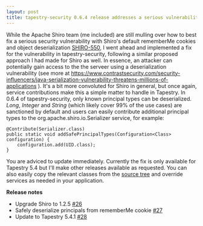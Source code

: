 ```yaml
---
layout: post
title: tapestry-security 0.6.4 release addresses a serious vulnerability
---
```


While the Apache Shiro team (me included) are still mulling over how to best fix a serious security vulnerability with Shiro's default rememberMe cookies and object deserialization [SHIRO-550](https://issues.apache.org/jira/browse/SHIRO-550), I went ahead and implemented a fix for the vulnerability in tapestry-security, following a similar proposed approach I had made for Shiro as well. In essence, an attacker can potentially gain access to the the serveer using a deserialization vulnerability (see more at https://www.contrastsecurity.com/security-influencers/java-serialization-vulnerability-threatens-millions-of-applications ). It's a bit more convoluted for Shiro in general, but once again, service contributions make this a simple matter to handle in Tapestry. In 0.6.4 of tapestry-security, only known principal types can be deserialized. *Long*, *Integer* and *String* (which likely cover 99% of the use cases) are sanctioned by default and users can easily contribute additional principal types to the org.apache.shiro.io.Serializer service, for example:

```
@Contribute(Serializer.class)
public static void addSafePrincipalTypes(Configuration<Class> configuration) {
	configuration.add(UID.class);
}
```	

You are adviced to update immediately. Currently the fix is only available for Tapestry 5.4 but I'll make other releases available as requested. You can also easily copy the relevant classes from the [source tree](https://github.com/tynamo/tapestry-security/blob/master/src/main/java/org/tynamo/security/shiro/SimplePrincipalSerializer.java) and override services as needed in your application.

**Release notes**

- Upgrade Shiro to 1.2.5 [#26](https://github.com/tynamo/tapestry-security/issues/26)
- Safely deserialize principals from rememberMe cookie  [#27](https://github.com/tynamo/tapestry-security/issues/27)
- Update to Tapestry 5.4.1 [#28](https://github.com/tynamo/tapestry-security/issues/28)
